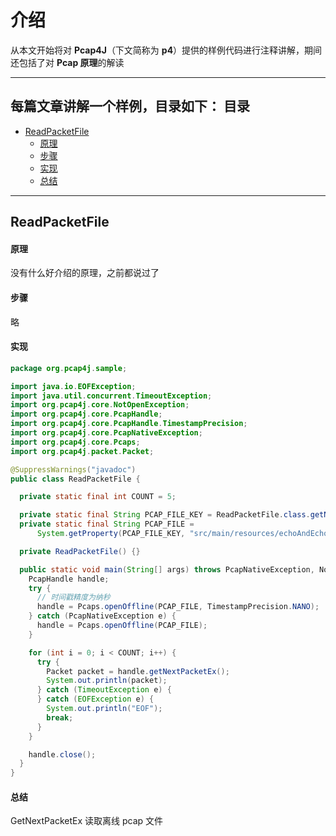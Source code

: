 介绍
======

从本文开始将对 **Pcap4J**（下文简称为 **p4**）提供的样例代码进行注释讲解，期间还包括了对 **Pcap 原理**的解读

****

每篇文章讲解一个样例，目录如下：
目录
-----
- [ReadPacketFile](#ReadPacketFile)
  - [原理](#原理)
  - [步骤](#步骤)
  - [实现](#实现)
  - [总结](#总结)

****

ReadPacketFile
------

#### 原理 #####

没有什么好介绍的原理，之前都说过了

#### 步骤 #####

略

#### 实现 #####

```java
package org.pcap4j.sample;

import java.io.EOFException;
import java.util.concurrent.TimeoutException;
import org.pcap4j.core.NotOpenException;
import org.pcap4j.core.PcapHandle;
import org.pcap4j.core.PcapHandle.TimestampPrecision;
import org.pcap4j.core.PcapNativeException;
import org.pcap4j.core.Pcaps;
import org.pcap4j.packet.Packet;

@SuppressWarnings("javadoc")
public class ReadPacketFile {

  private static final int COUNT = 5;

  private static final String PCAP_FILE_KEY = ReadPacketFile.class.getName() + ".pcapFile";
  private static final String PCAP_FILE =
      System.getProperty(PCAP_FILE_KEY, "src/main/resources/echoAndEchoReply.pcap");

  private ReadPacketFile() {}

  public static void main(String[] args) throws PcapNativeException, NotOpenException {
    PcapHandle handle;
    try {
      // 时间戳精度为纳秒
      handle = Pcaps.openOffline(PCAP_FILE, TimestampPrecision.NANO);
    } catch (PcapNativeException e) {
      handle = Pcaps.openOffline(PCAP_FILE);
    }

    for (int i = 0; i < COUNT; i++) {
      try {
        Packet packet = handle.getNextPacketEx();
        System.out.println(packet);
      } catch (TimeoutException e) {
      } catch (EOFException e) {
        System.out.println("EOF");
        break;
      }
    }

    handle.close();
  }
}
```

#### 总结 #####

GetNextPacketEx 读取离线 pcap 文件